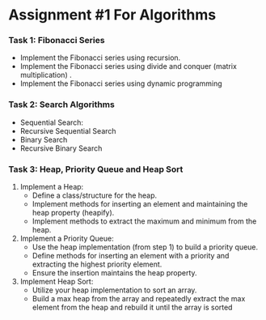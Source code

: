 # Assignment #1 For Algorithms
### Task 1: Fibonacci Series

- Implement the Fibonacci series using recursion. 
- Implement the Fibonacci series using divide and conquer (matrix multiplication) . 
- Implement the Fibonacci series using dynamic programming

### Task 2: Search Algorithms

- Sequential Search:
- Recursive Sequential Search
- Binary Search
- Recursive Binary Search

### Task 3: Heap, Priority Queue and Heap Sort

1. Implement a Heap: 
   - Define a class/structure for the heap.
   - Implement methods for inserting an element and maintaining the heap property
   (heapify).
   - Implement methods to extract the maximum and minimum from the heap.
2. Implement a Priority Queue: 
   - Use the heap implementation (from step 1) to build a priority queue.
   - Define methods for inserting an element with a priority and extracting the highest
   priority element.
   - Ensure the insertion maintains the heap property.
3. Implement Heap Sort: 
   - Utilize your heap implementation to sort an array.
   - Build a max heap from the array and repeatedly extract the max element from the
   heap and rebuild it until the array is sorted
